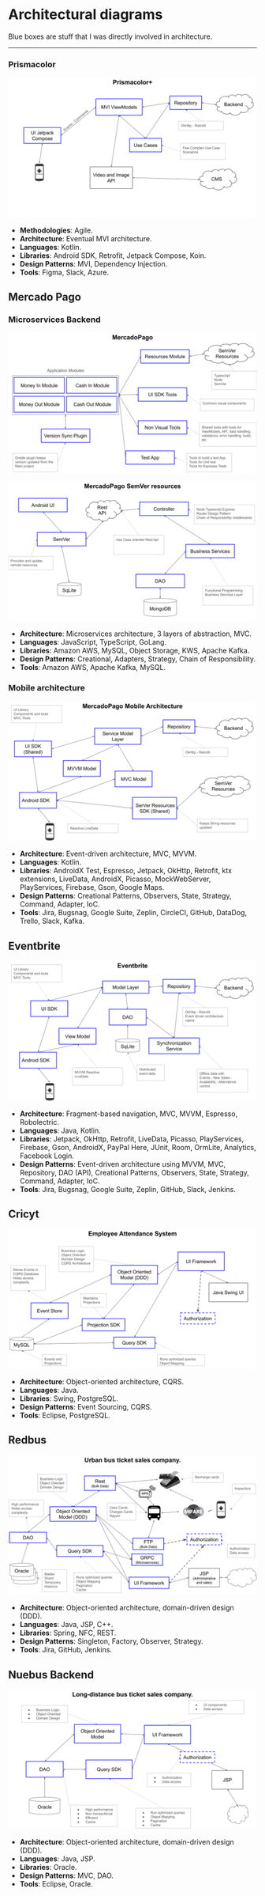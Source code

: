 # Architectural diagrams

Blue boxes are stuff that I was directly involved in architecture.

---

### Prismacolor

![Prismacolor](./Prismacolor.svg)

- **Methodologies**: Agile.
- **Architecture**: Eventual MVI architecture.
- **Languages**: Kotlin.
- **Libraries**: Android SDK, Retrofit, Jetpack Compose, Koin.
- **Design Patterns**: MVI, Dependency Injection.
- **Tools**: Figma, Slack, Azure.

## Mercado Pago

### Microservices Backend

![Mercadopago](./Mercadopago.svg)

![SemVer](./Semver.svg)

- **Architecture**: Microservices architecture, 3 layers of abstraction, MVC.
- **Languages**: JavaScript, TypeScript, GoLang.
- **Libraries**: Amazon AWS, MySQL, Object Storage, KWS, Apache Kafka.
- **Design Patterns**: Creational, Adapters, Strategy, Chain of Responsibility.
- **Tools**: Amazon AWS, Apache Kafka, MySQL.

### Mobile architecture

![Mercadopago2](./Mercadopago2.svg)

- **Architecture**: Event-driven architecture, MVC, MVVM.
- **Languages**: Kotlin.
- **Libraries**: AndroidX Test, Espresso, Jetpack, OkHttp, Retrofit, ktx extensions, LiveData, AndroidX, Picasso, MockWebServer, PlayServices, Firebase, Gson, Google Maps.
- **Design Patterns**: Creational Patterns, Observers, State, Strategy, Command, Adapter, IoC.
- **Tools**: Jira, Bugsnag, Google Suite, Zeplin, CircleCI, GitHub, DataDog, Trello, Slack, Kafka.

## Eventbrite

![Eventbrite](./Eventbrite.svg)

- **Architecture**: Fragment-based navigation, MVC, MVVM, Espresso, Robolectric.
- **Languages**: Java, Kotlin.
- **Libraries**: Jetpack, OkHttp, Retrofit, LiveData, Picasso, PlayServices, Firebase, Gson, AndroidX, PayPal Here, JUnit, Room, OrmLite, Analytics, Facebook Login.
- **Design Patterns**: Event-driven architecture using MVVM, MVC, Repository, DAO (API), Creational Patterns, Observers, State, Strategy, Command, Adapter, IoC.
- **Tools**: Jira, Bugsnag, Google Suite, Zeplin, GitHub, Slack, Jenkins.

## Cricyt

![Cricyt](./Cricyt.svg)

- **Architecture**: Object-oriented architecture, CQRS.
- **Languages**: Java.
- **Libraries**: Swing, PostgreSQL.
- **Design Patterns**: Event Sourcing, CQRS.
- **Tools**: Eclipse, PostgreSQL.

## Redbus

![Redbus](./Redbus.svg)

- **Architecture**: Object-oriented architecture, domain-driven design (DDD).
- **Languages**: Java, JSP, C++.
- **Libraries**: Spring, NFC, REST.
- **Design Patterns**: Singleton, Factory, Observer, Strategy.
- **Tools**: Jira, GitHub, Jenkins.

## Nuebus Backend

![Nuebus](./Nuebus.svg)

- **Architecture**: Object-oriented architecture, domain-driven design (DDD).
- **Languages**: Java, JSP.
- **Libraries**: Oracle.
- **Design Patterns**: MVC, DAO.
- **Tools**: Eclipse, Oracle.
